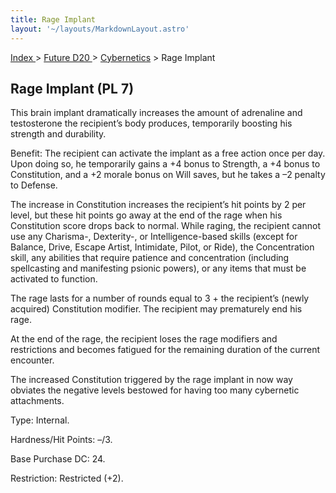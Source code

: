 ```yaml
---
title: Rage Implant
layout: '~/layouts/MarkdownLayout.astro'
---
```


[ Index ](/) > [ Future D20 ](/future.d20.srd) > [Cybernetics](/future.d20.srd/cybernetics) > Rage Implant

## Rage Implant (PL 7)

This brain implant dramatically increases the amount of adrenaline and
testosterone the recipient’s body produces, temporarily boosting his strength
and durability.

Benefit: The recipient can activate the implant as a free action once per day.
Upon doing so, he temporarily gains a +4 bonus to Strength, a +4 bonus to
Constitution, and a +2 morale bonus on Will saves, but he takes a –2 penalty
to Defense.

The increase in Constitution increases the recipient’s hit points by 2 per
level, but these hit points go away at the end of the rage when his
Constitution score drops back to normal. While raging, the recipient cannot
use any Charisma-, Dexterity-, or Intelligence-based skills (except for
Balance, Drive, Escape Artist, Intimidate, Pilot, or Ride), the Concentration
skill, any abilities that require patience and concentration (including
spellcasting and manifesting psionic powers), or any items that must be
activated to function.

The rage lasts for a number of rounds equal to 3 + the recipient’s (newly
acquired) Constitution modifier. The recipient may prematurely end his rage.

At the end of the rage, the recipient loses the rage modifiers and
restrictions and becomes fatigued for the remaining duration of the current
encounter.

The increased Constitution triggered by the rage implant in now way obviates
the negative levels bestowed for having too many cybernetic attachments.

Type: Internal.

Hardness/Hit Points: –/3.

Base Purchase DC: 24.

Restriction: Restricted (+2).

